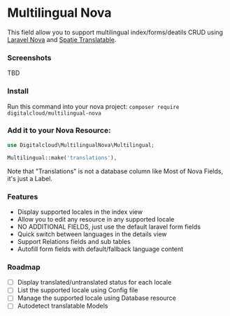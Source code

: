 # Multilingual Nova

This field allow you to support multilingual index/forms/deatils CRUD using [Laravel Nova](https://nova.laravel.com) and [Spatie Translatable](https://github.com/spatie/laravel-translatable).

### Screenshots

TBD

### Install

Run this command into your nova project:
`composer require digitalcloud/multilingual-nova`

### Add it to your Nova Resource:

```php
use Digitalcloud\MultilingualNova\Multilingual;

Multilingual::make('translations'),
```

Note that "Translations" is not a database column like Most of Nova Fields, it's just a Label.

### Features

* Display supported locales in the index view
* Allow you to edit any resource in any supported locale
* NO ADDITIONAL FIELDS, just use the default laravel form fields
* Quick switch between languages in the details view
* Support Relations fields and sub tables
* Autofill form fields with default/fallback language content

### Roadmap

* [ ] Display translated/untranslated status for each locale
* [ ] List the supported locale using Config file
* [ ] Manage the supported locale using Database resource
* [ ] Autodetect translatable Models
